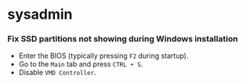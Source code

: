 # sysadmin

### Fix SSD partitions not showing during Windows installation

* Enter the BIOS (typically pressing `F2` during startup).
* Go to the `Main` tab and press `CTRL + S`.
* Disable `VMD Controller`.
